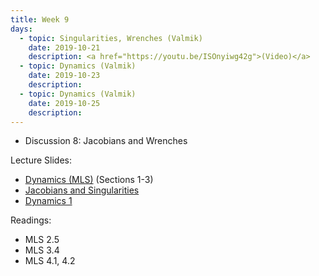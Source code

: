 ```yaml
---
title: Week 9
days:
  - topic: Singularities, Wrenches (Valmik)
    date: 2019-10-21
    description: <a href="https://youtu.be/ISOnyiwg42g">(Video)</a>
  - topic: Dynamics (Valmik)
    date: 2019-10-23
    description: 
  - topic: Dynamics (Valmik)
    date: 2019-10-25
    description: 
---
```


- Discussion 8: Jacobians and Wrenches

Lecture Slides:
- [Dynamics (MLS)](../assets/lectures/refs/Dynamics_MLS_Chap4.pdf) (Sections 1-3)
- [Jacobians and Singularities](../assets/lectures/w9/Lecture_21_Jacobians.pdf)
- [Dynamics 1](../assets/lectures/w9/Lecture_22_Dynamics_1.pdf)


Readings:
- MLS 2.5
- MLS 3.4
- MLS 4.1, 4.2


